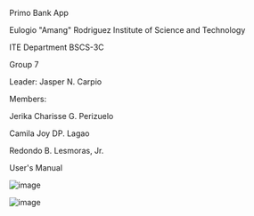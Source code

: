 Primo Bank App

Eulogio "Amang" Rodriguez Institute of Science and Technology 

ITE Department
BSCS-3C 

Group 7

Leader: Jasper N. Carpio

Members:

Jerika Charisse G. Perizuelo

Camila Joy DP. Lagao

Redondo B. Lesmoras, Jr.



User's Manual

![image](https://user-images.githubusercontent.com/109411689/180189205-38d907b6-495e-4b5f-854d-a8af580d8798.png)

![image](https://user-images.githubusercontent.com/109411689/180188508-c5158db8-ea67-495e-885f-d6045b2c095b.png)






